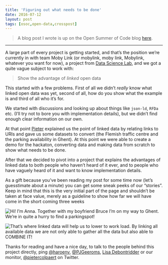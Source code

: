 ```yaml
---
title: 'Figuring out what needs to be done'
date: 2016-07-12
layout: post
tags: [osoc,open-data,crosspost]
---
```


> A blog post I wrote is up on the Open Summer of Code blog [here](http://open.summerofcode.be/2016/07/12/figuring-out-what-needs-done/).

---

A large part of every project is getting started, and that’s the position we’re currently in with team Moby Link (or mobylink, moby link, Mobylink, whatever you want for now), a project from [Data Science Lab](http://datasciencelab.ugent.be/), and we got a quite vague subject to work with:

> Show the advantage of _linked_ open data

This started with a few problems. First of all we didn’t _really_ know what linked open data was yet, second of all, how do you show what the example is and third of all who it’s for.

We started with discussions and looking up about things like `json-ld`, `RFDa` etc. (I’ll try not to bore you with implementation details), but we didn’t find enough clear information on our own.

At that point [Pieter](http://pieter.pm) explained us the point of linked data by relating links to URIs and gave us some datasets to convert (the Flemish traffic centre and the parking availability in Ghent). At this point we were able to create a demo for the hackaton, converting data and making data from scratch to show what needs to be done.

After that we decided to pivot into a project that explains the advantages of linked data to both people who haven’t heard of it ever, and to people who have vaguely heard of it and want to know implementation details.

As a gift because you’ve been reading my post for some time now (let’s guesstimate about a minute) you can get some sneak peeks of our “stories”. Keep in mind that this is the very initial part of the page and shouldn’t be taken at face value, merely as a guideline to show how far we will have come in the short coming three weeks

![Hi! I’m Anna. Together with my boyfriend Bruce I’m on my way to Ghent. We’re in quite a hurry to find a parkingspot!](http://open.summerofcode.be/wp-content/uploads/2016/07/parking.png)

![That’s where linked data will help us to lower to work load. By linking all available data we are not only able to gather all the data but also able to COMBINE IT!](http://open.summerofcode.be/wp-content/uploads/2016/07/combine.png)

Thanks for reading and have a nice day, to talk to the people behind this project directly, ping [@haroenv](https://twitter.com/haroenv), [@PJGeeroms](https://twitter.com/PJGeeroms), [Lisa Debontridder](http://lisadebontridder.be) or our monitor, [](https://twitter.com/pietercolpaert)[@pietercolpaert](http://open.summerofcode.be/members/pietercolpaert/) on Twitter.
